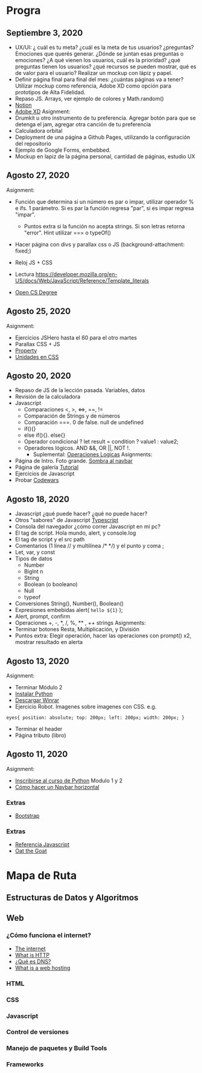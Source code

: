 # Progra

## Septiembre 3, 2020
- UX/UI: ¿ cuál es tu meta? ¿cuál es la meta de tus usuarios? ¿preguntas? Emociones que querés generar. ¿Dónde se juntan esas preguntas o emociones? ¿A qué vienen los usuarios, cuál es la prioridad? ¿qué preguntas tienen los usuarios? ¿qué recursos se pueden mostrar, qué es de valor para el usuario? Realizar un mockup con lápiz y papel.
- Definir página final para final del mes: ¿cuántas páginas va a tener? Utilizar mockup como referencia, Adobe XD como opción para prototipos de Alta Fidelidad.
- Repaso JS. Arrays, ver ejemplo de colores y Math.random()
- [Notion](https://www.notion.so/pricing)
- [Adobe XD](https://www.adobe.com/products/xd.html)
Asignment:
- Drumkit u otro instrumento de tu preferencia. Agregar botón para que se detenga el jam, agregar otra canción de tu preferencia
- Calculadora orbital 
- Deployment de una página a Github Pages, utilizando la configuración del repositorio
- Ejemplo de Google Forms, embebbed.
- Mockup en lapiz de la página personal, cantidad de páginas, estudio UX

## Agosto 27, 2020
Asignment:
- Función que determina si un número es par o impar, utilizar operador % e ifs. 1 parámetro. Si es par la función regresa "par", si es impar regresa "impar".
  - Puntos extra si la función no acepta strings. Si son letras retorna "error". Hint utilizar === o typeOf()
- Hacer página con divs y parallax css o JS (background-attachment: fixed;)
- Reloj JS + CSS
- Lectura https://developer.mozilla.org/en-US/docs/Web/JavaScript/Reference/Template_literals

- [Open CS Degree](https://github.com/ForrestKnight/open-source-cs-python)

## Agosto 25, 2020
Asignment: 
- Ejercicios JSHero hasta el 60 para el otro martes
- Parallax CSS + JS
- [Property](https://www.w3schools.com/cssref/css3_pr_transform.asp)
- [Unidades en CSS](https://www.w3schools.com/CSSref/css_units.asp)

## Agosto 20, 2020
- Repaso de JS de la lección pasada. Variables, datos
- Revisión de la calculadora
- Javascript
  - Comparaciones <, >, <=>, ==, !=
  - Comparación de Strings y de números
  - Comparación ===. 0 de false. null de undefined
  - if(){}
  - else if(){}. else{}
  - Operador condicional ? let result = condition ? value1 : value2;
  - Operadores lógicos. AND &&, OR ||, NOT !.
    - Suplemental: [Operaciones Logicas](https://espaciotecnologico.co/operaciones-logicas/)
Asignments:
- Página de Intro. Foto grande. [Sombra al navbar](https://www.w3schools.com/csS/css3_shadows.asp)
- Página de galería [Tutorial](https://www.w3schools.com/howto/howto_css_image_grid_responsive.asp)
- Ejercicios de Javascript
- Probar [Codewars](https://www.codewars.com/)

## Agosto 18, 2020
- Javascript ¿qué puede hacer? ¿qué no puede hacer?
- Otros "sabores" de Javascript [Typescript](https://www.typescriptlang.org/)
- Consola del navegador ¿cómo correr Javascript en mi pc? 
- El tag de script. Hola mundo, alert, y console.log
- El tag de script y el src path
- Comentarios (1 línea // y multilínea /* */) y el punto y coma ;
- Let, var, y const
- Tipos de datos
  - Number
  - BigInt n
  - String
  - Boolean (o booleano)
  - Null
  - typeof
- Conversiones String(), Number(), Boolean()
- Expresiones embebidas alert( `hello ${1}` );
- Alert, prompt, confirm
- Operaciones +, -, *, /, %, ** , ++ strings
Asignments:
- Terminar botones Resta, Multiplicación, y División
- Puntos extra: Elegir operación, hacer las operaciones con prompt() x2, mostrar resultado en alerta

## Agosto 13, 2020
Asignment:
- Terminar Módulo 2
- [Instalar Python](https://www.python.org/downloads/)
- [Descargar Winrar](https://www.winrar.es/descargas)
- Ejercicio Robot. Imagenes sobre imagenes con CSS. e.g.

``
  eyes{
          position: absolute;
          top: 200px;
          left: 200px;
          width: 200px;
      }
``
 
- Terminar el header
- Página tributo (libro)

## Agosto 11, 2020
Asignment:
- [Inscribirse al curso de Python](https://edube.org/study/pe1) Modulo 1 y 2
- [Cómo hacer un Navbar horizontal](https://www.w3schools.com/Css/css_navbar.asp)
### Extras
- [Bootstrap](https://getbootstrap.com/docs/4.5/examples/) 


### Extras
- [Referencia Javascript](https://developer.mozilla.org/en-US/docs/Web/JavaScript/Reference)
- [Oat the Goat](http://www.oatthegoat.co.nz/)

# Mapa de Ruta
## Estructuras de Datos y Algoritmos

## Web
### ¿Cómo funciona el internet?
- [The internet](https://web.stanford.edu/class/msande91si/www-spr04/readings/week1/InternetWhitepaper.htm)
- [What is HTTP](https://www.w3schools.com/whatis/whatis_http.asp)
- [¿Qué es DNS?](https://www.cloudflare.com/es-es/learning/dns/what-is-dns/)
- [What is a web hosting](https://www.website.com/beginnerguide/webhosting/6/1/what-is-web-hosting?.ws)

### HTML
### CSS
### Javascript
### Control de versiones
### Manejo de paquetes y Build Tools
### Frameworks


